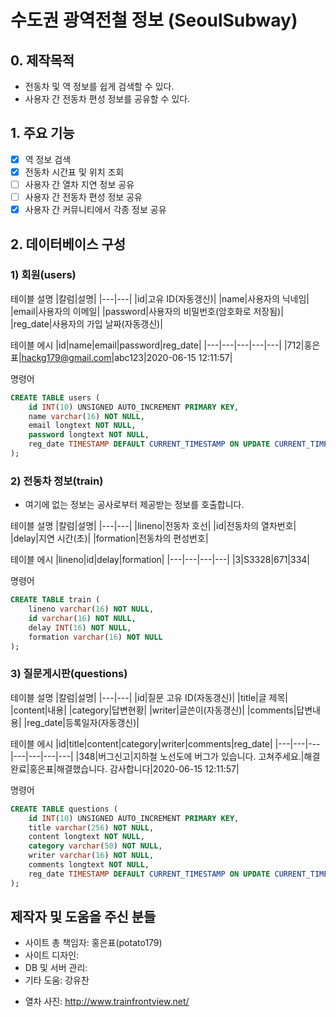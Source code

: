 # 수도권 광역전철 정보 (SeoulSubway)
## 0. 제작목적
- 전동차 및 역 정보를 쉽게 검색할 수 있다.
- 사용자 간 전동차 편성 정보를 공유할 수 있다.

## 1. 주요 기능
- [X] 역 정보 검색
- [X] 전동차 시간표 및 위치 조회
- [ ] 사용자 간 열차 지연 정보 공유
- [ ] 사용자 간 전동차 편성 정보 공유
- [X] 사용자 간 커뮤니티에서 각종 정보 공유

## 2. 데이터베이스 구성
### 1) 회원(users)
테이블 설명
|칼럼|설명|
|---|---|
|id|고유 ID(자동갱신)|
|name|사용자의 닉네임|
|email|사용자의 이메일|
|password|사용자의 비밀번호(암호화로 저장됨)|
|reg_date|사용자의 가입 날짜(자동갱신)|

테이블 에시
|id|name|email|password|reg_date|
|---|---|---|---|---|
|712|홍은표|hackg179@gmail.com|abc123|2020-06-15 12:11:57|

명령어
```sql
CREATE TABLE users (
    id INT(10) UNSIGNED AUTO_INCREMENT PRIMARY KEY,
    name varchar(16) NOT NULL,
    email longtext NOT NULL,
    password longtext NOT NULL,
    reg_date TIMESTAMP DEFAULT CURRENT_TIMESTAMP ON UPDATE CURRENT_TIMESTAMP
);
```

### 2) 전동차 정보(train)
* 여기에 없는 정보는 공사로부터 제공받는 정보를 호출합니다.

테이블 설명
|칼럼|설명|
|---|---|
|lineno|전동차 호선|
|id|전동차의 열차번호|
|delay|지연 시간(초)|
|formation|전동차의 편성번호|

테이블 에시
|lineno|id|delay|formation|
|---|---|---|---|
|3|S3328|671|334|

명령어
```sql
CREATE TABLE train (
    lineno varchar(16) NOT NULL,
    id varchar(16) NOT NULL,
    delay INT(16) NOT NULL,
    formation varchar(16) NOT NULL
);
```

### 3) 질문게시판(questions)
테이블 설명
|칼럼|설명|
|---|---|
|id|질문 고유 ID(자동갱신)|
|title|글 제목|
|content|내용|
|category|답변현황|
|writer|글쓴이(자동갱신)|
|comments|답변내용|
|reg_date|등록일자(자동갱신)|

테이블 에시
|id|title|content|category|writer|comments|reg_date|
|---|---|---|---|---|---|---|
|348|버그신고|지하철 노선도에 버그가 있습니다. 고쳐주세요.|해결완료|홍은표|해결했습니다. 감사합니다|2020-06-15 12:11:57|

명령어
```sql
CREATE TABLE questions (
    id INT(10) UNSIGNED AUTO_INCREMENT PRIMARY KEY,
    title varchar(256) NOT NULL,
    content longtext NOT NULL,
    category varchar(50) NOT NULL,
    writer varchar(16) NOT NULL,
    comments longtext NOT NULL,
    reg_date TIMESTAMP DEFAULT CURRENT_TIMESTAMP ON UPDATE CURRENT_TIMESTAMP
);
```

## 제작자 및 도움을 주신 분들
- 사이트 총 책임자: 홍은표(potato179)
- 사이트 디자인: 
- DB 및 서버 관리:
- 기타 도움: 강유찬
* 열차 사진: http://www.trainfrontview.net/
